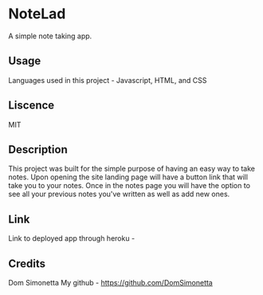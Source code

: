 
# NoteLad
A simple note taking app.

## Usage 
Languages used in this project - Javascript, HTML, and CSS

## Liscence 
MIT

## Description
This project was built for the simple purpose of having an easy way to take notes. Upon opening the site landing page will have a button link that will take you to your notes. Once in the notes page you will have the option to see all your previous notes you've written as well as add new ones. 

## Link 
Link to deployed app through heroku - 

## Credits
Dom Simonetta
My github - https://github.com/DomSimonetta

